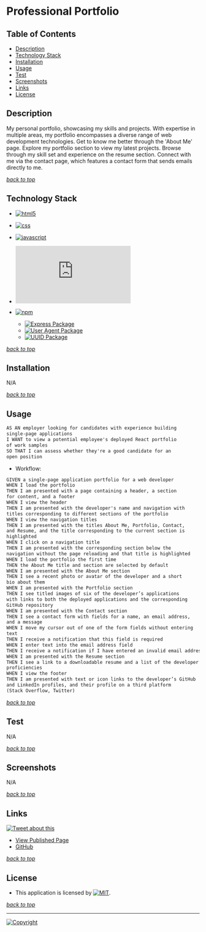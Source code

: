 # Professional Portfolio

## Table of Contents

* [Description](#description)
* [Technology Stack](#technology-stack)
* [Installation](#installation)
* [Usage](#usage)
* [Test](#test)
* [Screenshots](#screenshots)
* [Links](#links)
* [License](#license)

## Description

My personal portfolio, showcasing my skills and projects. With expertise in multiple areas, my portfolio encompasses a diverse range of web development technologies. Get to know me better through the 'About Me' page. Explore my portfolio section to view my latest projects. Browse through my skill set and experience on the resume section. Connect with me via the contact page, which features a contact form that sends emails directly to me.

[*back to top*](#table-of-contents)

## Technology Stack

* [![html5](https://img.shields.io/badge/Frontend-HTML-informational?logo=html5)](https://html.spec.whatwg.org/multipage/)
* [![css](https://img.shields.io/badge/Frontend-CSS-blue?logo=css3)](https://en.wikipedia.org/wiki/CSS)
* [![javascript](https://img.shields.io/badge/Frontend/Backend-JavaScript-blue?logo=javascript)](https://www.javascript.com/)
* [![Node.js](https://img.shields.io/badge/Backend-Node.js®-blue?logo=node.js)](https://nodejs.org/en)

* [![npm](https://img.shields.io/badge/Backend-npm-blue?logo=npm)](https://docs.npmjs.com/cli/v9/)
  * [![Express Package](https://img.shields.io/badge/Express-4.18.2-green?logo=express)](https://expressjs.com/)
  * [![User Agent Package](https://img.shields.io/badge/UserAgent-2.3.0-green?logo=npm)](https://www.npmjs.com/package/useragent)
  * [![UUID Package](https://img.shields.io/badge/UUID-9.0.0-green?logo=npm)](https://www.npmjs.com/package/uuid)

[*back to top*](#table-of-contents)

## Installation

N/A

[*back to top*](#table-of-contents)

## Usage

```md
AS AN employer looking for candidates with experience building  
single-page applications
I WANT to view a potential employee's deployed React portfolio  
of work samples
SO THAT I can assess whether they're a good candidate for an  
open position
```

* Workflow:

```md
GIVEN a single-page application portfolio for a web developer
WHEN I load the portfolio
THEN I am presented with a page containing a header, a section  
for content, and a footer
WHEN I view the header
THEN I am presented with the developer's name and navigation with  
titles corresponding to different sections of the portfolio
WHEN I view the navigation titles
THEN I am presented with the titles About Me, Portfolio, Contact,  
and Resume, and the title corresponding to the current section is  
highlighted
WHEN I click on a navigation title
THEN I am presented with the corresponding section below the  
navigation without the page reloading and that title is highlighted
WHEN I load the portfolio the first time
THEN the About Me title and section are selected by default
WHEN I am presented with the About Me section
THEN I see a recent photo or avatar of the developer and a short  
bio about them
WHEN I am presented with the Portfolio section
THEN I see titled images of six of the developer’s applications  
with links to both the deployed applications and the corresponding  
GitHub repository
WHEN I am presented with the Contact section
THEN I see a contact form with fields for a name, an email address,  
and a message
WHEN I move my cursor out of one of the form fields without entering  
text
THEN I receive a notification that this field is required
WHEN I enter text into the email address field
THEN I receive a notification if I have entered an invalid email address
WHEN I am presented with the Resume section
THEN I see a link to a downloadable resume and a list of the developer’s  
proficiencies
WHEN I view the footer
THEN I am presented with text or icon links to the developer’s GitHub  
and LinkedIn profiles, and their profile on a third platform  
(Stack Overflow, Twitter)
```

[*back to top*](#table-of-contents)

## Test

N/A

[*back to top*](#table-of-contents)

## Screenshots

N/A

[*back to top*](#table-of-contents)

## Links

[![Tweet about this](https://img.shields.io/static/v1.svg?label=Tweet%20about%20this&message=🎵&color=blue&logo=twitter&style=social)](https://twitter.com/intent/tweet?text=Checkout%20Kai's%20%20Professional%20Portfolio%20Site:%20https://kaichen.biz%20And%20GitHub:%20https://github.com/Ronin1702/)

* [View Published Page](https://kaichen.biz)
* [GitHub](https://github.com/Ronin1702/)

[*back to top*](#table-of-contents)

## License

* This application is licensed by [![MIT](https://img.shields.io/static/v1.svg?label=📃%20License&message=MIT&color=important)](https://lbesson.mit-license.org/).

[*back to top*](#table-of-contents)
- - -
[![Copyright](https://img.shields.io/static/v1.svg?label=Professional%20Portfolio%20©️%20&message=%202023%20Kai%20Chen&labelColor=informational&color=033450)](https://kaichen.biz)

